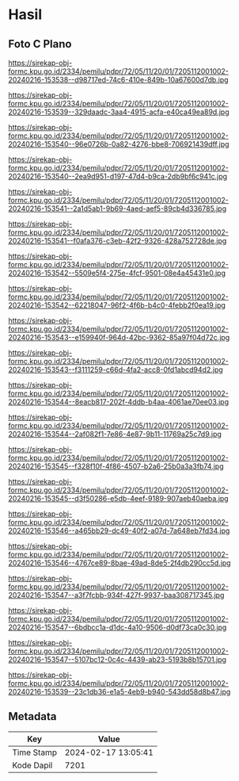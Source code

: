 # Hasil

## Foto C Plano

https://sirekap-obj-formc.kpu.go.id/2334/pemilu/pdpr/72/05/11/20/01/7205112001002-20240216-153538--d98717ed-74c6-410e-849b-10a67600d7db.jpg

https://sirekap-obj-formc.kpu.go.id/2334/pemilu/pdpr/72/05/11/20/01/7205112001002-20240216-153539--329daadc-3aa4-4915-acfa-e40ca49ea89d.jpg

https://sirekap-obj-formc.kpu.go.id/2334/pemilu/pdpr/72/05/11/20/01/7205112001002-20240216-153540--96e0726b-0a82-4276-bbe8-706921439dff.jpg

https://sirekap-obj-formc.kpu.go.id/2334/pemilu/pdpr/72/05/11/20/01/7205112001002-20240216-153540--2ea9d951-d197-47d4-b9ca-2db9bf6c941c.jpg

https://sirekap-obj-formc.kpu.go.id/2334/pemilu/pdpr/72/05/11/20/01/7205112001002-20240216-153541--2a1d5ab1-9b69-4aed-aef5-89cb4d336785.jpg

https://sirekap-obj-formc.kpu.go.id/2334/pemilu/pdpr/72/05/11/20/01/7205112001002-20240216-153541--f0afa376-c3eb-42f2-9326-428a752728de.jpg

https://sirekap-obj-formc.kpu.go.id/2334/pemilu/pdpr/72/05/11/20/01/7205112001002-20240216-153542--5509e5f4-275e-4fcf-9501-08e4a45431e0.jpg

https://sirekap-obj-formc.kpu.go.id/2334/pemilu/pdpr/72/05/11/20/01/7205112001002-20240216-153542--62218047-96f2-4f6b-b4c0-4febb2f0ea19.jpg

https://sirekap-obj-formc.kpu.go.id/2334/pemilu/pdpr/72/05/11/20/01/7205112001002-20240216-153543--e159940f-964d-42bc-9362-85a97f04d72c.jpg

https://sirekap-obj-formc.kpu.go.id/2334/pemilu/pdpr/72/05/11/20/01/7205112001002-20240216-153543--f3111259-c66d-4fa2-acc8-0fd1abcd94d2.jpg

https://sirekap-obj-formc.kpu.go.id/2334/pemilu/pdpr/72/05/11/20/01/7205112001002-20240216-153544--8eacb817-202f-4ddb-b4aa-4061ae70ee03.jpg

https://sirekap-obj-formc.kpu.go.id/2334/pemilu/pdpr/72/05/11/20/01/7205112001002-20240216-153544--2af082f1-7e86-4e87-9b11-11769a25c7d9.jpg

https://sirekap-obj-formc.kpu.go.id/2334/pemilu/pdpr/72/05/11/20/01/7205112001002-20240216-153545--f328f10f-4f86-4507-b2a6-25b0a3a3fb74.jpg

https://sirekap-obj-formc.kpu.go.id/2334/pemilu/pdpr/72/05/11/20/01/7205112001002-20240216-153545--d3f50286-e5db-4eef-9189-907aeb40aeba.jpg

https://sirekap-obj-formc.kpu.go.id/2334/pemilu/pdpr/72/05/11/20/01/7205112001002-20240216-153546--a465bb29-dc49-40f2-a07d-7a648eb7fd34.jpg

https://sirekap-obj-formc.kpu.go.id/2334/pemilu/pdpr/72/05/11/20/01/7205112001002-20240216-153546--4767ce89-8bae-49ad-8de5-2f4db290cc5d.jpg

https://sirekap-obj-formc.kpu.go.id/2334/pemilu/pdpr/72/05/11/20/01/7205112001002-20240216-153547--a3f7fcbb-934f-427f-9937-baa308717345.jpg

https://sirekap-obj-formc.kpu.go.id/2334/pemilu/pdpr/72/05/11/20/01/7205112001002-20240216-153547--6bdbcc1a-d1dc-4a10-9506-d0df73ca0c30.jpg

https://sirekap-obj-formc.kpu.go.id/2334/pemilu/pdpr/72/05/11/20/01/7205112001002-20240216-153547--5107bc12-0c4c-4439-ab23-5193b8b15701.jpg

https://sirekap-obj-formc.kpu.go.id/2334/pemilu/pdpr/72/05/11/20/01/7205112001002-20240216-153539--23c1db36-e1a5-4eb9-b940-543dd58d8b47.jpg


## Metadata

| Key        | Value               |
| ---------- | ------------------- |
| Time Stamp | 2024-02-17 13:05:41 |
| Kode Dapil | 7201                |



